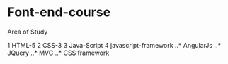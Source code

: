 # Font-end-course

Area of Study 

1 HTML-5
2 CSS-3
3 Java-Script
4 javascript-framework
..* AngularJs
..* JQuery
..* MVC
..* CSS framework


